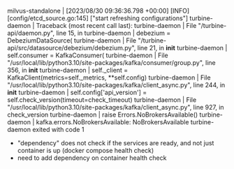 milvus-standalone  | [2023/08/30 09:36:36.798 +00:00] [INFO] [config/etcd_source.go:145] ["start refreshing configurations"]
turbine-daemon     | Traceback (most recent call last):
turbine-daemon     |   File "/turbine-api/daemon.py", line 15, in <module>
turbine-daemon     |     debezium = DebeziumDataSource(
turbine-daemon     |   File "/turbine-api/src/datasource/debezium/debezium.py", line 21, in __init__
turbine-daemon     |     self.consumer = KafkaConsumer(
turbine-daemon     |   File "/usr/local/lib/python3.10/site-packages/kafka/consumer/group.py", line 356, in __init__
turbine-daemon     |     self._client = KafkaClient(metrics=self._metrics, **self.config)
turbine-daemon     |   File "/usr/local/lib/python3.10/site-packages/kafka/client_async.py", line 244, in __init__
turbine-daemon     |     self.config['api_version'] = self.check_version(timeout=check_timeout)
turbine-daemon     |   File "/usr/local/lib/python3.10/site-packages/kafka/client_async.py", line 927, in check_version
turbine-daemon     |     raise Errors.NoBrokersAvailable()
turbine-daemon     | kafka.errors.NoBrokersAvailable: NoBrokersAvailable
turbine-daemon exited with code 1


- "dependency" does not check if the services are ready, and not just container is up (docker compose health check)
- need to add dependency on container health check